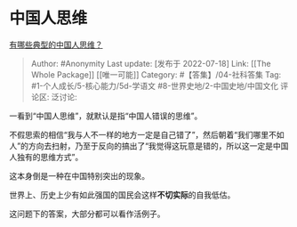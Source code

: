 # 中国人思维
[有哪些典型的中国人思维？](https://www.zhihu.com/question/68088641/answer/2579672579)

> Author: #Anonymity
> Last update: [发布于 2022-07-18]
> Link: [[The Whole Package]] [[唯一可能]]
> Category: #【答集】/04-社科答集
> Tag:  #1-个人成长/5-核心能力/5d-学语文 #8-世界史地/2-中国史地/中国文化
> 评论区:
> 泛讨论:

一看到“中国人思维”，就默认是指“中国人错误的思维”。

不假思索的相信“我与人不一样的地方一定是自己错了”，然后朝着“我们哪里不如人”的方向去扫射，乃至于反向的搞出了“我觉得这玩意是错的，所以这一定是中国人独有的思维方式”。

这本身倒是一种在中国特别突出的现象。

世界上、历史上少有如此强国的国民会这样**不切实际**的自我低估。

这问题下的答案，大部分都可以看作活例子。
